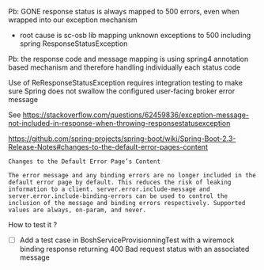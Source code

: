 
Pb: GONE response status is always mapped to 500 errors, even when wrapped into our exception mechanism
* root cause is sc-osb lib mapping unknown exceptions to 500 including spring ResponseStatusException

Pb: the response code and message mapping is using spring4 annotation based mechanism and therefore handling individually each status code

Use of ReResponseStatusException requires integration testing to make sure Spring does not swallow the configured user-facing broker error message

See https://stackoverflow.com/questions/62459836/exception-message-not-included-in-response-when-throwing-responsestatusexception

https://github.com/spring-projects/spring-boot/wiki/Spring-Boot-2.3-Release-Notes#changes-to-the-default-error-pages-content 
```
Changes to the Default Error Page’s Content

The error message and any binding errors are no longer included in the default error page by default. This reduces the risk of leaking information to a client. server.error.include-message and server.error.include-binding-errors can be used to control the inclusion of the message and binding errors respectively. Supported values are always, on-param, and never.
```

How to test it ?
* [ ] Add a test case in BoshServiceProvisionningTest with a wiremock binding response returning 400 Bad request status with an associated message